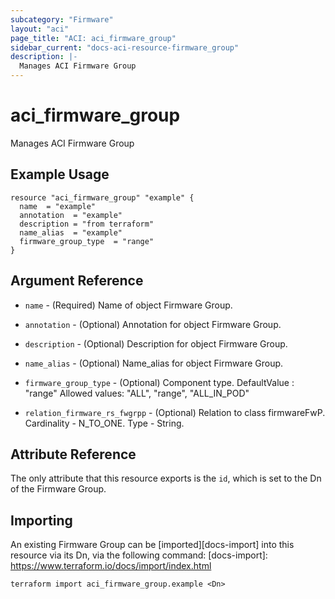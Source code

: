 ```yaml
---
subcategory: "Firmware"
layout: "aci"
page_title: "ACI: aci_firmware_group"
sidebar_current: "docs-aci-resource-firmware_group"
description: |-
  Manages ACI Firmware Group
---
```


# aci_firmware_group #
Manages ACI Firmware Group

## Example Usage ##

```hcl
resource "aci_firmware_group" "example" {
  name  = "example"
  annotation  = "example"
  description = "from terraform"
  name_alias  = "example"
  firmware_group_type  = "range"
}
```
## Argument Reference ##
* `name` - (Required) Name of object Firmware Group.
* `annotation` - (Optional) Annotation for object Firmware Group.
* `description` - (Optional) Description for object Firmware Group.
* `name_alias` - (Optional) Name_alias for object Firmware Group.
* `firmware_group_type` - (Optional) Component type. DefaultValue : "range"
Allowed values: "ALL", "range", "ALL_IN_POD"

* `relation_firmware_rs_fwgrpp` - (Optional) Relation to class firmwareFwP. Cardinality - N_TO_ONE. Type - String.
                


## Attribute Reference

The only attribute that this resource exports is the `id`, which is set to the
Dn of the Firmware Group.

## Importing ##

An existing Firmware Group can be [imported][docs-import] into this resource via its Dn, via the following command:
[docs-import]: https://www.terraform.io/docs/import/index.html


```
terraform import aci_firmware_group.example <Dn>
```
